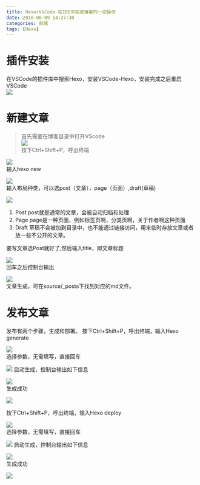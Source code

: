 ```yaml
---
title: Hexo+VsCode 在IDE中完成博客的一切操作
date: 2018-06-09 14:27:30
categories: 前端
tags: [Hexo]
---
```

# 插件安装
在VSCode的插件库中搜索Hexo，安装VSCode-Hexo，安装完成之后重启VSCode  
![](https://s2.ax1x.com/2019/08/07/eINKA0.png)

# 新建文章
>首先需要在博客目录中打开VScode  
![](https://s2.ax1x.com/2019/08/07/eINaAx.png)   
按下Ctrl+Shift+P，呼出终端  

![](https://s2.ax1x.com/2019/08/07/eINn7q.png)  
输入hexo new  

![](https://s2.ax1x.com/2019/08/07/eINmBn.png)   
输入布局种类，可以选post（文章），page（页面）,draft(草稿)  

![](https://s2.ax1x.com/2019/08/07/eINVXj.png)  
1. Post
post就是通常的文章，会被自动归档和处理
2. Page
page是一种页面，例如标签页啊，分类页啊，关于作者啊这种页面
3. Draft
草稿不会被加到目录中，也不能通过链接访问，用来临时存放文章或者放一些不公开的文章。

要写文章选Post就好了,然后输入title，即文章标题   

![](https://s2.ax1x.com/2019/08/07/eINens.png)  
回车之后控制台输出  

![](https://s2.ax1x.com/2019/08/07/eINMNV.png)   
文章生成，可在source/_posts下找到对应的md文件。

# 发布文章
发布有两个步骤，生成和部署。
按下Ctrl+Shift+P，呼出终端，输入Hexo generate  

![](https://s2.ax1x.com/2019/08/07/eINQhT.png)  
选择参数，无需填写，直接回车  

![](https://s2.ax1x.com/2019/08/07/eIN19U.png) 
启动生成，控制台输出如下信息  

![](https://s2.ax1x.com/2019/08/07/eIN33F.png)   
生成成功

![](https://s2.ax1x.com/2019/08/07/eIN8c4.png) 

按下Ctrl+Shift+P，呼出终端，输入Hexo deploy  

![](https://s2.ax1x.com/2019/08/07/eINGjJ.png)  
选择参数，无需填写，直接回车  

![](https://s2.ax1x.com/2019/08/07/eINYu9.png) 
启动生成，控制台输出如下信息  

![](https://s2.ax1x.com/2019/08/07/eINtBR.png)  
生成成功  

![](https://s2.ax1x.com/2019/08/07/eINNH1.png) 